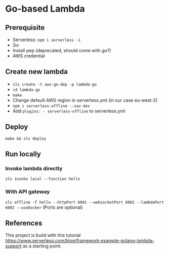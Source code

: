 # Go-based Lambda

## Prerequisite

- Serverless: `npm i serverless -i`
- Go
- Install pep (deprecated, should come with go?)
- AWS credential

## Create new lambda

- `sls create -t aws-go-dep -p lambda-go`
- `cd lambda-go`
- `make`
- Change default AWS region in serverless.yml (in our case eu-west-2)
- `npm i serverless-offline --sav-dev`
- Add `plugins: - serverless-offline` to serverless.yml

## Deploy

`make && sls deploy`

## Run locally

### Invoke lambda directly

`sls invoke local --function hello`

### With API gateway

`sls offline -f hello --httpPort 6001 --websocketPort 6002 --lambdaPort 6003 --useDocker`
(Ports are optional)

## References

This project is build with this tutorial https://www.serverless.com/blog/framework-example-golang-lambda-support as a starting point.
